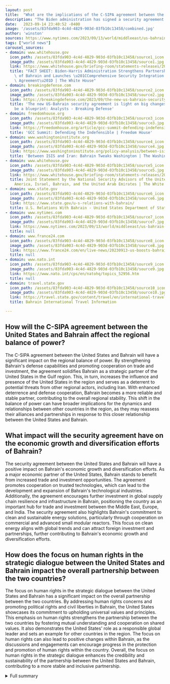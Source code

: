 ```yaml
---
layout: post
title:  "What are the implications of the C-SIPA agreement between the United States and Bahrain for regional security and economic growth?"
description: "The Biden administration has signed a security agreement with Bahrain, solidifying their commitment to defend the country against potential threats. This agreement, known as the Comprehensive Security Integration and Prosperity Agreement (C-SIPA), marks a significant milestone in the relationship between the United States and Bahrain. It is expected to have far-reaching implications for the security and stability of the Gulf Arab region."
date:   2023-09-14 23:40:52 -0400
image: '/assets/83fda903-4c4d-4829-903d-03fb10c13458/combined.jpg'
author: 'winston'
sources: https://www.nytimes.com/2023/09/13/world/middleeast/us-bahrain-security-pact.html https://www.whitehouse.gov/briefing-room/statements-releases/2023/09/13/fact-sheet-biden-harris-administration-strengthens-partnership-with-kingdom-of-bahrain-and-launches-comprehensive-security-integration-and-prosperity-agreement/ https://breakingdefense.com/2023/09/the-new-us-bahrain-security-agreement-is-light-on-big-changes-but-could-be-a-blueprint-analysts/ https://freedomhouse.org/article/gcc-summit-defending-indefensible https://www.washingtoninstitute.org/policy-analysis/between-isis-and-iran-bahrain-tweaks-washington https://www.france24.com/en/live-news/20230913-us-boosts-bahrain-ties-with-new-security-agreement https://www.nato.int/cps/en/natohq/topics_52956.htm https://travel.state.gov/content/travel/en/international-travel/International-Travel-Country-Information-Pages/Bahrain.html https://www.whitehouse.gov/briefing-room/statements-releases/2023/01/19/joint-statement-by-the-national-security-advisors-of-the-united-states-of-america-israel-bahrain-and-the-united-arab-emirates/ https://www.state.gov/u-s-relations-with-bahrain/
tags: ["world news"]
carousel_sources:
- domain: www.whitehouse.gov
  icon_path: /assets/83fda903-4c4d-4829-903d-03fb10c13458/source1_icon.jpg
  image_path: /assets/83fda903-4c4d-4829-903d-03fb10c13458/source1.jpg
  link: https://www.whitehouse.gov/briefing-room/statements-releases/2023/09/13/fact-sheet-biden-harris-administration-strengthens-partnership-with-kingdom-of-bahrain-and-launches-comprehensive-security-integration-and-prosperity-agreement/
  title: "FACT SHEET: Biden-Harris Administration Strengthens Partnership with Kingdom\
    \ of Bahrain and Launches \u201CComprehensive Security Integration and Prosperity\
    \ Agreement\u201D | The White House"
- domain: breakingdefense.com
  icon_path: /assets/83fda903-4c4d-4829-903d-03fb10c13458/source2_icon.jpg
  image_path: /assets/83fda903-4c4d-4829-903d-03fb10c13458/source2.jpg
  link: https://breakingdefense.com/2023/09/the-new-us-bahrain-security-agreement-is-light-on-big-changes-but-could-be-a-blueprint-analysts/
  title: 'The new US-Bahrain security agreement is light on big changes, but could
    be a blueprint: Analysts - Breaking Defense'
- domain: freedomhouse.org
  icon_path: /assets/83fda903-4c4d-4829-903d-03fb10c13458/source3_icon.jpg
  image_path: /assets/83fda903-4c4d-4829-903d-03fb10c13458/source3.jpg
  link: https://freedomhouse.org/article/gcc-summit-defending-indefensible
  title: 'GCC Summit: Defending the Indefensible | Freedom House'
- domain: www.washingtoninstitute.org
  icon_path: /assets/83fda903-4c4d-4829-903d-03fb10c13458/source4_icon.jpg
  image_path: /assets/83fda903-4c4d-4829-903d-03fb10c13458/source4.jpg
  link: https://www.washingtoninstitute.org/policy-analysis/between-isis-and-iran-bahrain-tweaks-washington
  title: 'Between ISIS and Iran: Bahrain Tweaks Washington | The Washington Institute'
- domain: www.whitehouse.gov
  icon_path: /assets/83fda903-4c4d-4829-903d-03fb10c13458/source5_icon.jpg
  image_path: /assets/83fda903-4c4d-4829-903d-03fb10c13458/source5.jpg
  link: https://www.whitehouse.gov/briefing-room/statements-releases/2023/01/19/joint-statement-by-the-national-security-advisors-of-the-united-states-of-america-israel-bahrain-and-the-united-arab-emirates/
  title: Joint Statement by the National Security Advisors of the United States of
    America, Israel, Bahrain, and the United Arab Emirates | The White House
- domain: www.state.gov
  icon_path: /assets/83fda903-4c4d-4829-903d-03fb10c13458/source6_icon.jpg
  image_path: /assets/83fda903-4c4d-4829-903d-03fb10c13458/source6.jpg
  link: https://www.state.gov/u-s-relations-with-bahrain/
  title: U.S. Relations With Bahrain - United States Department of State
- domain: www.nytimes.com
  icon_path: /assets/83fda903-4c4d-4829-903d-03fb10c13458/source7_icon.jpg
  image_path: /assets/83fda903-4c4d-4829-903d-03fb10c13458/source7.jpg
  link: https://www.nytimes.com/2023/09/13/world/middleeast/us-bahrain-security-pact.html
  title: null
- domain: www.france24.com
  icon_path: /assets/83fda903-4c4d-4829-903d-03fb10c13458/source8_icon.jpg
  image_path: /assets/83fda903-4c4d-4829-903d-03fb10c13458/source8.jpg
  link: https://www.france24.com/en/live-news/20230913-us-boosts-bahrain-ties-with-new-security-agreement
  title: null
- domain: www.nato.int
  icon_path: /assets/83fda903-4c4d-4829-903d-03fb10c13458/source9_icon.jpg
  image_path: /assets/83fda903-4c4d-4829-903d-03fb10c13458/source9.jpg
  link: https://www.nato.int/cps/en/natohq/topics_52956.htm
  title: null
- domain: travel.state.gov
  icon_path: /assets/83fda903-4c4d-4829-903d-03fb10c13458/source10_icon.jpg
  image_path: /assets/83fda903-4c4d-4829-903d-03fb10c13458/source10.jpg
  link: https://travel.state.gov/content/travel/en/international-travel/International-Travel-Country-Information-Pages/Bahrain.html
  title: Bahrain International Travel Information

---
```


## How will the C-SIPA agreement between the United States and Bahrain affect the regional balance of power?
The C-SIPA agreement between the United States and Bahrain will have a significant impact on the regional balance of power. By strengthening Bahrain's defense capabilities and promoting cooperation on trade and investment, the agreement solidifies Bahrain as a strategic partner of the United States in the Gulf region. This, in turn, increases the influence and presence of the United States in the region and serves as a deterrent to potential threats from other regional actors, including Iran. With enhanced deterrence and defense cooperation, Bahrain becomes a more reliable and stable partner, contributing to the overall regional stability. This shift in the balance of power can have broader implications for the dynamics and relationships between other countries in the region, as they may reassess their alliances and partnerships in response to this closer relationship between the United States and Bahrain.

## What impact will the security agreement have on the economic growth and diversification efforts of Bahrain?
The security agreement between the United States and Bahrain will have a positive impact on Bahrain's economic growth and diversification efforts. As a major economic partner of the United States, Bahrain stands to benefit from increased trade and investment opportunities. The agreement promotes cooperation on trusted technologies, which can lead to the development and expansion of Bahrain's technological industries. Additionally, the agreement encourages further investment in global supply chain resilience and infrastructure in Bahrain, positioning the country as an important hub for trade and investment between the Middle East, Europe, and India. The security agreement also highlights Bahrain's commitment to clean and sustainable energy solutions, particularly through cooperation on commercial and advanced small modular reactors. This focus on clean energy aligns with global trends and can attract foreign investment and partnerships, further contributing to Bahrain's economic growth and diversification efforts.

## How does the focus on human rights in the strategic dialogue between the United States and Bahrain impact the overall partnership between the two countries?
The focus on human rights in the strategic dialogue between the United States and Bahrain has a significant impact on the overall partnership between the two countries. By addressing human rights concerns and promoting political rights and civil liberties in Bahrain, the United States showcases its commitment to upholding universal values and principles. This emphasis on human rights strengthens the partnership between the two countries by fostering mutual understanding and cooperation on shared values. It also demonstrates the United States' role as a responsible global leader and sets an example for other countries in the region. The focus on human rights can also lead to positive changes within Bahrain, as the discussions and engagements can encourage progress in the protection and promotion of human rights within the country. Overall, the focus on human rights in the strategic dialogue enhances the credibility and sustainability of the partnership between the United States and Bahrain, contributing to a more stable and inclusive partnership.



<details>
  <summary>Full summary</summary>
<p>Bahrain, a Gulf Arab state with a tense relationship with Iran, will now benefit from enhanced deterrence and defense cooperation with the United States. The C-SIPA agreement, signed by Secretary of State Antony Blinken and Crown Prince Salman, not only strengthens the bilateral partnership between the two countries but also promotes cooperation on trade, investment, and the development of trusted technologies.</p>
<p>Under the agreement, the United States will consult with Bahrain in the event of an attack and provide assistance as needed. Bahrain, in turn, will serve as a strategic partner, supporting regional integration within the Gulf Cooperation Council and actively participating in joint military exercises and intelligence sharing.</p>
<p>The security agreement with Bahrain is significant not only for its regional implications but also for its economic benefits. Bahrain, which hosts the U.S. Navy's Fifth Fleet and Naval Forces Central Command, is a major economic partner of the United States. Bilateral trade between the two countries has tripled since 2006, benefiting both nations' economies.</p>
<p>Furthermore, Bahrain's strategic location makes it an important hub for the India-Middle East-Europe Economic Corridor, facilitating trade and investment between these regions. The country has also normalized relations with Israel, further expanding its diplomatic and economic partnerships.</p>
<p>The C-SIPA agreement is expected to encourage further investment in global supply chain resilience and infrastructure in Bahrain, boosting its economic growth and diversification efforts. Additionally, it paves the way for increased cooperation on commercial and advanced small modular reactors, highlighting Bahrain's commitment to clean and sustainable energy solutions.</p>
<p>While the security agreement focuses on defense and economic ties, the United States also emphasizes the importance of human rights in its strategic dialogue with Bahrain. The partnership between the two countries includes discussions on addressing human rights concerns and promoting political rights and civil liberties in Bahrain.</p>
<p>Overall, the security agreement between the United States and Bahrain marks a significant step forward in their strategic partnership. It not only enhances the defense capabilities of Bahrain but also strengthens the economic ties between the two nations. The agreement sets a precedent for future defense partnerships with other Gulf Arab governments, as it serves as a blueprint for deepening regional integration and promoting security cooperation against shared threats.</p>
</details>
